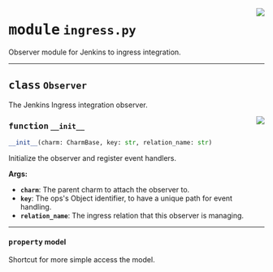<!-- markdownlint-disable -->

<a href="../src/ingress.py#L0"><img align="right" style="float:right;" src="https://img.shields.io/badge/-source-cccccc?style=flat-square"></a>

# <kbd>module</kbd> `ingress.py`
Observer module for Jenkins to ingress integration. 



---

## <kbd>class</kbd> `Observer`
The Jenkins Ingress integration observer. 

<a href="../src/ingress.py#L15"><img align="right" style="float:right;" src="https://img.shields.io/badge/-source-cccccc?style=flat-square"></a>

### <kbd>function</kbd> `__init__`

```python
__init__(charm: CharmBase, key: str, relation_name: str)
```

Initialize the observer and register event handlers. 



**Args:**
 
 - <b>`charm`</b>:  The parent charm to attach the observer to. 
 - <b>`key`</b>:  The ops's Object identifier, to have a unique path for event handling. 
 - <b>`relation_name`</b>:  The ingress relation that this observer is managing. 


---

#### <kbd>property</kbd> model

Shortcut for more simple access the model. 




